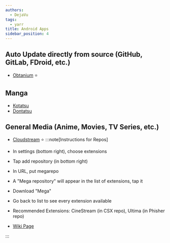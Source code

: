```yaml
---
authors:
  - DejaVu
tags:
  - yarr
title: Android Apps
sidebar_position: 4
---
```


## Auto Update directly from source (GitHub, GitLab, FDroid, etc.)
- [Obtanium](https://github.com/ImranR98/Obtainium) ⭐
## Manga
- [Kotatsu](https://kotatsu.app/)
- [Dontatsu](https://discord.gg/dantotsu)
## General Media (Anime, Movies, TV Series, etc.)
- [Cloudstream](https://github.com/recloudstream/cloudstream) ⭐
:::note[Instructions for Repos]

- In settings (bottom right), choose extensions
- Tap add repository (in bottom right)
- In URL, put megarepo
- A "Mega repository" will appear in the list of extensions, tap it
- Download "Mega"
- Go back to list to see every extension available
- Recommended Extensions: CineStream (in CSX repo), Ultima (in Phisher repo)
- [Wiki Page](https://cloudstream.miraheze.org/wiki/Main_Page)

:::
